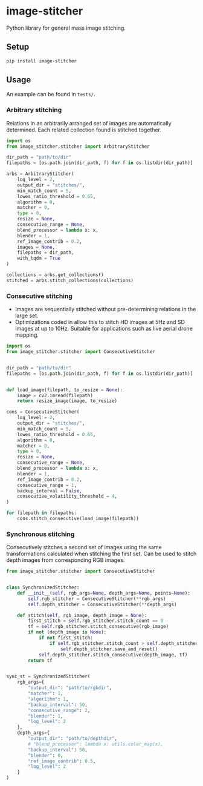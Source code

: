 # image-stitcher

Python library for general mass image stitching.

## Setup
```bash
pip install image-stitcher
```

## Usage
An example can be found in ``tests/``.

### Arbitrary stitching
Relations in an arbitrarily arranged set of images are automatically determined. Each related collection found is stitched together.
```python
import os
from image_stitcher.stitcher import ArbitraryStitcher

dir_path = "path/to/dir"
filepaths = [os.path.join(dir_path, f) for f in os.listdir(dir_path)]

arbs = ArbitraryStitcher(
    log_level = 2,
    output_dir = "stitches/",
    min_match_count = 5,
    lowes_ratio_threshold = 0.65,
    algorithm = 0,
    matcher = 0,
    type = 0,
    resize = None,
    consecutive_range = None,
    blend_processor = lambda x: x,
    blender = 1,
    ref_image_contrib = 0.2,
    images = None, 
    filepaths = dir_path, 
    with_tqdm = True
)

collections = arbs.get_collections()
stitched = arbs.stitch_collections(collections)
```

### Consecutive stitching
- Images are sequentially stitched without pre-determining relations in the large set. 
- Optimizations coded in allow this to stitch HD images at 5Hz and SD images at up to 10Hz. Suitable for applications such as live aerial drone mapping.
```python
import os
from image_stitcher.stitcher import ConsecutiveStitcher


dir_path = "path/to/dir"
filepaths = [os.path.join(dir_path, f) for f in os.listdir(dir_path)]


def load_image(filepath, to_resize = None):
    image = cv2.imread(filepath)
    return resize_image(image, to_resize)

cons = ConsecutiveStitcher(
    log_level = 2,
    output_dir = "stitches/",
    min_match_count = 5,
    lowes_ratio_threshold = 0.65,
    algorithm = 0,
    matcher = 0,
    type = 0,
    resize = None,
    consecutive_range = None,
    blend_processor = lambda x: x,
    blender = 1,
    ref_image_contrib = 0.2,
    consecutive_range = 1,
    backup_interval = False,
    consecutive_volatility_threshold = 4,
)

for filepath in filepaths:
    cons.stitch_consecutive(load_image(filepath))
```

### Synchronous stitching
Consecutively stitches a second set of images using the same transformations calculated when stitching the first set. Can be used to stitch depth images from corresponding RGB images.
```python
from image_stitcher.stitcher import ConsecutiveStitcher


class SynchronizedStitcher:
    def __init__(self, rgb_args=None, depth_args=None, points=None):
        self.rgb_stitcher = ConsecutiveStitcher(**rgb_args)
        self.depth_stitcher = ConsecutiveStitcher(**depth_args)

    def stitch(self, rgb_image, depth_image = None):
        first_stitch = self.rgb_stitcher.stitch_count == 0
        tf = self.rgb_stitcher.stitch_consecutive(rgb_image)
        if not (depth_image is None):
            if not first_stitch:
                if self.rgb_stitcher.stitch_count > self.depth_stitcher.stitch_count:
                    self.depth_stitcher.save_and_reset()
            self.depth_stitcher.stitch_consecutive(depth_image, tf)
        return tf


sync_st = SynchronizedStitcher(
    rgb_args={
        "output_dir": "path/to/rgbdir",
        "matcher": 1,
        "algorithm": 1,
        "backup_interval": 50,
        "consecutive_range": 2,
        "blender": 1,
        "log_level": 2
    },
    depth_args={
        "output_dir": "path/to/depthdir",
        # "blend_processor": lambda x: utils.color_map(x),
        "backup_interval": 50,
        "blender": 0,
        "ref_image_contrib": 0.5,
        "log_level": 2
    }
)
```



